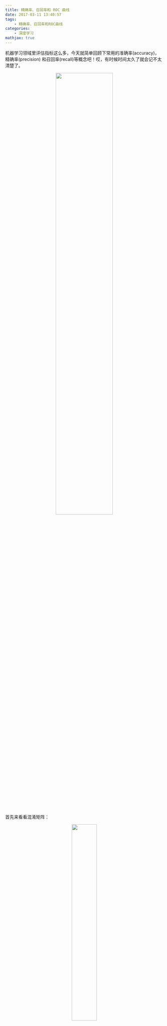 ```yaml
---
title: 精确率、召回率和 ROC 曲线
date: 2017-03-11 13:40:57
tags:
	- 精确率、召回率和ROC曲线
categories:
	- 深度学习
mathjax: true
---
```


机器学习领域里评估指标这么多，今天就简单回顾下常用的准确率(accuracy)，精确率(precision) 和召回率(recall)等概念吧！哎，有时候时间太久了就会记不太清楚了。

<p align="center">
    <img width="60%" src="https://gitee.com/yunyang1994/BlogSource/raw/master/hexo/source/images/精确率、召回率和-ROC-曲线/ml.png">
</p>

<!-- more -->

首先来看看混淆矩阵：

<p align="center">
    <img width="40%" src="https://gitee.com/yunyang1994/BlogSource/raw/master/hexo/source/images/精确率、召回率和-ROC-曲线/matrix.jpg">
</p>


<font color=blue>精确率(precision)</font>是针对<font color=red>预测结果</font>而言的，它表示的是<font color=red>预测为正的样本中有多少是对的</font>。那么预测为正就有两种可能：一种就是把正类预测为正类(TP)，另一种就是把负类预测为正类(FP)。

<p align="center">
    <img width="18%" src="https://gitee.com/yunyang1994/BlogSource/raw/master/hexo/source/images/精确率、召回率和-ROC-曲线/MommyTalk1600747363006.jpg">
</p>

<font color=blue>召回率(recall)</font>是针对<font color=red>原来样本</font>而言的，它表示的是<font color=red>样本中的正例有多少被预测正确了</font>。那也有两种可能：一种是把原来的正类预测成正类(TP)，另一种就是把原来的正类预测为负类(FN)。

<p align="center">
    <img width="18%" src="https://gitee.com/yunyang1994/BlogSource/raw/master/hexo/source/images/精确率、召回率和-ROC-曲线/MommyTalk1600747460800.jpg">
</p>


一般来说，精确率和召回率是一对矛盾的度量。精确率高的时候，往往召回率就低；而召回率高的时候，精确率就会下降。当我们不断地调整评判阈值时，就能获得一条 <font color=red><strong>P-R 曲线</strong></font>。

<p align="center">
    <img width="40%" src="https://gitee.com/yunyang1994/BlogSource/raw/master/hexo/source/images/精确率、召回率和-ROC-曲线/PR_curve.jpg">
</p>

但是在人脸识别领域里，关注更多的还是 <strong><font color=red>ROC 曲线</font></strong>。例如，某某公司经常说自己的人脸识别算法可以做到在千万分之一误报率下其准确率超过 99%，这说的其实就是 ROC 曲线。要知道这个概念，就必须了解 <font color=blue>TPR（True Positive Rate）</font>和 <font color=blue>FPR（False Positive Rate）</font>的概念。

<font color=red>TPR: 原来是对的，预测为对的比例。</font>（当然越大越好，1 为理想状态）


<p align="center">
    <img width="20%" src="https://gitee.com/yunyang1994/BlogSource/raw/master/hexo/source/images/精确率、召回率和-ROC-曲线/MommyTalk1600747670288.jpg">
</p>


<font color=red>FPR: 原来是错的，预测为对的比例，误报率。</font>（当然越小越好，0 为理想状态）

<p align="center">
    <img width="20%" src="https://gitee.com/yunyang1994/BlogSource/raw/master/hexo/source/images/精确率、召回率和-ROC-曲线/MommyTalk1600747712808.jpg">
</p>

同样不断地调整评判阈值，就能获得一条 ROC 曲线。其中，ROC曲线下与坐标轴围成的面积称为 <font color=red><strong>AUC</strong></font>（AUC 的值越接近于 1，说明该模型就越好）。

<p align="center">
    <img width="50%" src="https://gitee.com/yunyang1994/BlogSource/raw/master/hexo/source/images/精确率、召回率和-ROC-曲线/ROC.jpg">
</p>

最后，必须要注意的是<font color=blue>准确率(accuracy)</font>和<font color=blue>精确率(precision)</font>是不一样的: 

<p align="center">
    <img width="30%" src="https://gitee.com/yunyang1994/BlogSource/raw/master/hexo/source/images/精确率、召回率和-ROC-曲线/MommyTalk1600747502302.jpg">
</p>


参考文献:

- [1] 张志华，《机器学习》. 清华大学出版社，2016.
- [2] [在人脸识别领域业界通常以误报率漏报率作为衡量算法能力的主要指标.](http://www.bio1000.com/news/201811/203913.html)
